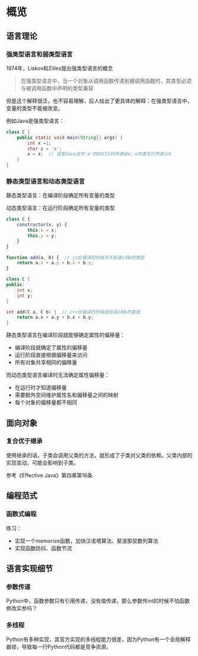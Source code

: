 # 概览
## 语言理论
### 强类型语言和弱类型语言
1974年，Liskov和Zilles提出强类型语言的概念

> 在强类型语言中，当一个对象从调用函数传递到被调用函数时，其类型必须与被调用函数中声明的类型兼容

但是这个解释很泛，也不容易理解，后人给出了更具体的解释：在强类型语言中，变量的类型不能被改变。

例如Java是强类型语言：
```java
class C {
    public static void main(String[] args) {
        int x =1;
        char z = 'a';
        x = z;  // 这里Java会将'a'的ASCII码传递给x，x的类型仍然是int
    }
}
```

### 静态类型语言和动态类型语言
静态类型语言：在编译阶段确定所有变量的类型

动态类型语言：在运行阶段确定所有变量的类型

```js
class C {
    constructor(x, y) {
        this.x = x;
        this.y = y;
    }
}

function add(a, b) {  // js在编译的时候并不知道a和b的类型
    return a.x + a.y + b.x + b.y;
}
```

```cpp
class C {
public:
    int x;
    int y;
}

int add(C a, C b) {  // c++在编译的时候就知道a和b的类型
    return a.x + a.y + b.x + b.y;
}
```

静态类型语言在编译阶段就能够确定属性的偏移量：
- 编译阶段就确定了属性的偏移量
- 运行阶段直接根据偏移量来访问
- 所有对象共享相同的偏移量

而动态类型语言编译时无法确定属性偏移量：
- 在运行时才知道偏移量
- 需要额外空间维护属性名和偏移量之间的映射
- 每个对象的偏移量都不相同

## 面向对象

### 复合优于继承

使用继承的话，子类会调用父类的方法，就形成了子类对父类的依赖。父类内部的实现变动，可能会影响到子类。

参考《Effective Java》第四章第16条


## 编程范式

### 函数式编程

练习：
- 实现一个memorize函数，加快汉诺塔算法、斐波那契数列算法
- 实现函数防抖、函数节流

## 语言实现细节

### 参数传递

Python中，函数参数只有引用传递，没有值传递，那么参数传int的时候不怕函数修改实参吗？

### 多线程

Python有多种实现，其官方实现的多线程能力很差，因为Python有一个全局解释器锁，导致每一行Python代码都是竞争资源。
